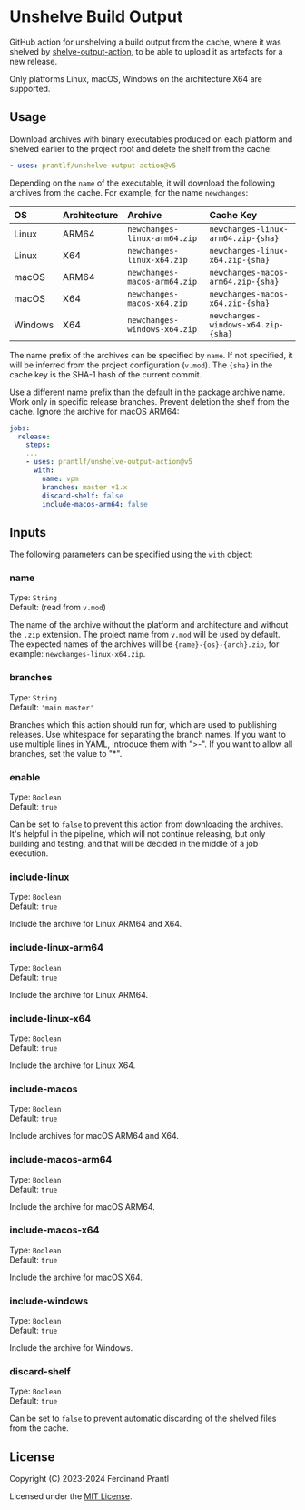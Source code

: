 # Unshelve Build Output

GitHub action for unshelving a build output from the cache, where it was shelved by [shelve-output-action], to be able to upload it as artefacts for a new release.

Only platforms Linux, macOS, Windows on the architecture X64 are supported.

## Usage

Download archives with binary executables produced on each platform and shelved earlier to the project root and delete the shelf from the cache:

```yml
- uses: prantlf/unshelve-output-action@v5
```

Depending on the `name` of the executable, it will download the following archives from the cache. For example, for the name `newchanges`:

|    OS   | Architecture |            Archive           |            Cache Key               |
|:--------|:-------------|:-----------------------------|:-----------------------------------|
| Linux   |     ARM64    | `newchanges-linux-arm64.zip` | `newchanges-linux-arm64.zip-{sha}` |
| Linux   |      X64     | `newchanges-linux-x64.zip`   | `newchanges-linux-x64.zip-{sha}`   |
| macOS   |     ARM64    | `newchanges-macos-arm64.zip` | `newchanges-macos-arm64.zip-{sha}` |
| macOS   |      X64     | `newchanges-macos-x64.zip`   | `newchanges-macos-x64.zip-{sha}`   |
| Windows |      X64     | `newchanges-windows-x64.zip` | `newchanges-windows-x64.zip-{sha}` |

The name prefix of the archives can be specified by `name`. If not specified, it will be inferred from the project configuration (`v.mod`). The `{sha}` in the cache key is the SHA-1 hash of the current commit.

Use a different name prefix than the default in the package archive name. Work only in specific release branches. Prevent deletion the shelf from the cache. Ignore the archive for macOS ARM64:

```yml
jobs:
  release:
    steps:
    ...
    - uses: prantlf/unshelve-output-action@v5
      with:
        name: vpm
        branches: master v1.x
        discard-shelf: false
        include-macos-arm64: false
```

## Inputs

The following parameters can be specified using the `with` object:

### name

Type: `String`<br>
Default: (read from `v.mod`)

The name of the archive without the platform and architecture and without the `.zip` extension. The project name from `v.mod` will be used by default. The expected names of the archives will be `{name}-{os}-{arch}.zip`, for example: `newchanges-linux-x64.zip`.

### branches

Type: `String`<br>
Default: `'main master'`

Branches which this action should run for, which are used to publishing releases. Use whitespace for separating the branch names. If you want to use multiple lines in YAML, introduce them with ">-". If you want to allow all branches, set the value to "*".

### enable

Type: `Boolean`<br>
Default: `true`

Can be set to `false` to prevent this action from downloading the archives. It's helpful in the pipeline, which will not continue releasing, but only building and testing, and that will be decided in the middle of a job execution.

### include-linux

Type: `Boolean`<br>
Default: `true`

Include the archive for Linux ARM64 and X64.

### include-linux-arm64

Type: `Boolean`<br>
Default: `true`

Include the archive for Linux ARM64.

### include-linux-x64

Type: `Boolean`<br>
Default: `true`

Include the archive for Linux X64.

### include-macos

Type: `Boolean`<br>
Default: `true`

Include archives for macOS ARM64 and X64.

### include-macos-arm64

Type: `Boolean`<br>
Default: `true`

Include the archive for macOS ARM64.

### include-macos-x64

Type: `Boolean`<br>
Default: `true`

Include the archive for macOS X64.

### include-windows

Type: `Boolean`<br>
Default: `true`

Include the archive for Windows.

### discard-shelf

Type: `Boolean`<br>
Default: `true`

Can be set to `false` to prevent automatic discarding of the shelved files from the cache.

## License

Copyright (C) 2023-2024 Ferdinand Prantl

Licensed under the [MIT License].

[MIT License]: http://en.wikipedia.org/wiki/MIT_License
[shelve-output-action]: https://github.com/prantlf/shelve-output-action

